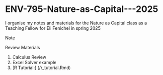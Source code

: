 # ENV-795-Nature-as-Capital---2025
I organise my notes and materials for the Nature as Capital class as a Teaching Fellow for Eli Fenichel in spring 2025 

> [!NOTE]

Review Materials

1. Calculus Review
2. Excel Solver example
3. [R Tutorial:]  (/r_tutorial.Rmd)
